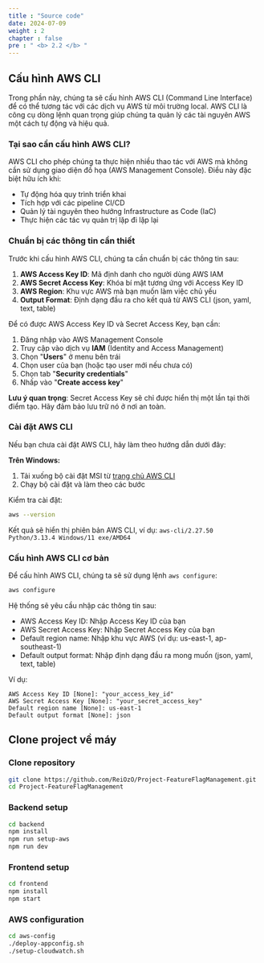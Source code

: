 ```yaml
---
title : "Source code"
date: 2024-07-09
weight : 2
chapter : false
pre : " <b> 2.2 </b> "
---
```


## Cấu hình AWS CLI

Trong phần này, chúng ta sẽ cấu hình AWS CLI (Command Line Interface) để có thể tương tác với các dịch vụ AWS từ môi trường local. AWS CLI là công cụ dòng lệnh quan trọng giúp chúng ta quản lý các tài nguyên AWS một cách tự động và hiệu quả.

### Tại sao cần cấu hình AWS CLI?

AWS CLI cho phép chúng ta thực hiện nhiều thao tác với AWS mà không cần sử dụng giao diện đồ họa (AWS Management Console). Điều này đặc biệt hữu ích khi:
- Tự động hóa quy trình triển khai
- Tích hợp với các pipeline CI/CD
- Quản lý tài nguyên theo hướng Infrastructure as Code (IaC)
- Thực hiện các tác vụ quản trị lặp đi lặp lại

### Chuẩn bị các thông tin cần thiết

Trước khi cấu hình AWS CLI, chúng ta cần chuẩn bị các thông tin sau:
1. **AWS Access Key ID**: Mã định danh cho người dùng AWS IAM
2. **AWS Secret Access Key**: Khóa bí mật tương ứng với Access Key ID
3. **AWS Region**: Khu vực AWS mà bạn muốn làm việc chủ yếu
4. **Output Format**: Định dạng đầu ra cho kết quả từ AWS CLI (json, yaml, text, table)

Để có được AWS Access Key ID và Secret Access Key, bạn cần:
1. Đăng nhập vào AWS Management Console
2. Truy cập vào dịch vụ **IAM** (Identity and Access Management)
3. Chọn "**Users**" ở menu bên trái
4. Chọn user của bạn (hoặc tạo user mới nếu chưa có)
5. Chọn tab "**Security credentials**"
6. Nhấp vào "**Create access key**"

**Lưu ý quan trọng**: Secret Access Key sẽ chỉ được hiển thị một lần tại thời điểm tạo. Hãy đảm bảo lưu trữ nó ở nơi an toàn.

### Cài đặt AWS CLI

Nếu bạn chưa cài đặt AWS CLI, hãy làm theo hướng dẫn dưới đây:

**Trên Windows:**
1. Tải xuống bộ cài đặt MSI từ [trang chủ AWS CLI](https://aws.amazon.com/cli/)
2. Chạy bộ cài đặt và làm theo các bước

Kiểm tra cài đặt:

```bash
aws --version
```

Kết quả sẽ hiển thị phiên bản AWS CLI, ví dụ: `aws-cli/2.27.50 Python/3.13.4 Windows/11 exe/AMD64`

### Cấu hình AWS CLI cơ bản

Để cấu hình AWS CLI, chúng ta sẽ sử dụng lệnh `aws configure`:

```bash
aws configure
```

Hệ thống sẽ yêu cầu nhập các thông tin sau:
- AWS Access Key ID: Nhập Access Key ID của bạn
- AWS Secret Access Key: Nhập Secret Access Key của bạn
- Default region name: Nhập khu vực AWS (ví dụ: us-east-1, ap-southeast-1)
- Default output format: Nhập định dạng đầu ra mong muốn (json, yaml, text, table)

Ví dụ:

```
AWS Access Key ID [None]: "your_access_key_id"
AWS Secret Access Key [None]: "your_secret_access_key"
Default region name [None]: us-east-1
Default output format [None]: json
```

## Clone project về máy
### Clone repository
```bash
git clone https://github.com/ReiOzO/Project-FeatureFlagManagement.git
cd Project-FeatureFlagManagement
```

### Backend setup
```bash
cd backend
npm install
npm run setup-aws
npm run dev
```

### Frontend setup
```bash
cd frontend
npm install
npm start
```

### AWS configuration
```bash
cd aws-config
./deploy-appconfig.sh
./setup-cloudwatch.sh
```